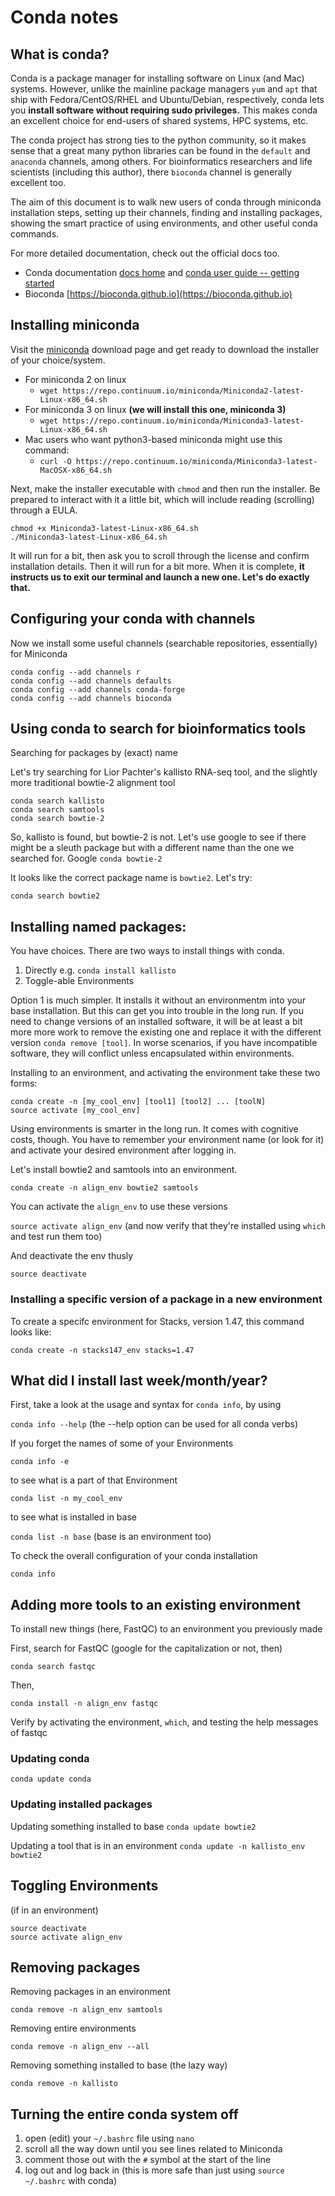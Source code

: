 # Conda notes

## What is conda?

Conda is a package manager for installing software on Linux (and Mac) systems. However, unlike the mainline package managers `yum` and `apt` that ship with Fedora/CentOS/RHEL and Ubuntu/Debian, respectively, conda lets you **install software without requiring sudo privileges.** This makes conda an excellent choice for end-users of shared systems, HPC systems, etc.

The conda project has strong ties to the python community, so it makes sense that a great many python libraries can be found in the `default` and `anaconda` channels, among others. For bioinformatics researchers and life scientists (including this author), there `bioconda` channel is generally excellent too.

The aim of this document is to walk new users of conda through miniconda installation steps, setting up their channels, finding and installing packages, showing the smart practice of using environments, and other useful conda commands.

For more detailed documentation, check out the official docs too.

* Conda documentation [docs home](https://conda.io/projects/conda/en/latest/) and [conda user guide -- getting started](https://conda.io/projects/conda/en/latest/user-guide/getting-started.html)
* Bioconda [https://bioconda.github.io](https://bioconda.github.io)

## Installing miniconda

Visit the [miniconda](https://conda.io/miniconda.html) download page and get ready to download the installer of your choice/system.

* For miniconda 2 on linux
  * `wget https://repo.continuum.io/miniconda/Miniconda2-latest-Linux-x86_64.sh`
* For miniconda 3 on linux **(we will install this one, miniconda 3)**
  * `wget https://repo.continuum.io/miniconda/Miniconda3-latest-Linux-x86_64.sh`
* Mac users who want python3-based miniconda might use this command:
  * `curl -O https://repo.continuum.io/miniconda/Miniconda3-latest-MacOSX-x86_64.sh`

Next, make the installer executable with `chmod` and then run the installer. Be prepared to interact with it a little bit, which will include reading (scrolling) through a EULA.

```shell
chmod +x Miniconda3-latest-Linux-x86_64.sh
./Miniconda3-latest-Linux-x86_64.sh
```

It will run for a bit, then ask you to scroll through the license and confirm installation details. Then it will run for a bit more. When it is complete, **it instructs us to exit our terminal and launch a new one. Let's do exactly that.**

## Configuring your conda with channels
Now we install some useful channels (searchable repositories, essentially) for Miniconda

```shell
conda config --add channels r
conda config --add channels defaults
conda config --add channels conda-forge
conda config --add channels bioconda
```

## Using conda to search for bioinformatics tools

Searching for packages by (exact) name

Let's try searching for Lior Pachter's kallisto RNA-seq tool, and the slightly more traditional bowtie-2 alignment tool

```shell
conda search kallisto
conda search samtools
conda search bowtie-2
```

So, kallisto is found, but bowtie-2 is not. Let's use google to see if there might be a sleuth package but with a different name than the one we searched for. Google `conda bowtie-2`

It looks like the correct package name is `bowtie2`. Let's try:

`conda search bowtie2`

## Installing named packages:

You have choices. There are two ways to install things with conda.
1. Directly e.g. `conda install kallisto`
2. Toggle-able Environments

Option 1 is much simpler. It installs it without an environmentm into your base installation. But this can get you into trouble in the long run. If you need to change versions of an installed software, it will be at least a bit more more work to remove the existing one and replace it with the different version `conda remove [tool]`. In worse scenarios, if you have incompatible software, they will conflict unless encapsulated within environments.

Installing to an environment, and activating the environment take these two forms:

```shell
conda create -n [my_cool_env] [tool1] [tool2] ... [toolN]
source activate [my_cool_env]
```
Using environments is smarter in the long run. It comes with cognitive costs, though. You have to remember your environment name (or look for it) and activate your desired environment after logging in.

Let's install bowtie2 and samtools into an environment.

`conda create -n align_env bowtie2 samtools`

You can activate the `align_env` to use these versions

`source activate align_env` (and now verify that they're installed using `which` and test run them too)

And deactivate the env thusly

`source deactivate`

### Installing a specific version of a package in a new environment

To create a specifc environment for Stacks, version 1.47, this command looks like:

```shell
conda create -n stacks147_env stacks=1.47
```



## What did I install last week/month/year?

First, take a look at the usage and syntax for `conda info`, by using

`conda info --help` (the --help option can be used for all conda verbs)

If you forget the names of some of your Environments

`conda info -e`

to see what is a part of that Environment

`conda list -n my_cool_env`

to see what is installed in base

`conda list -n base` (base is an environment too)

To check the overall configuration of your conda installation

`conda info`


## Adding more tools to an existing environment

To install new things (here, FastQC) to an environment you previously made

First, search for FastQC (google for the capitalization or not, then)

`conda search fastqc`

Then,

`conda install -n align_env fastqc`

Verify by activating the environment, `which`, and testing the help messages of fastqc

### Updating conda
`conda update conda`

### Updating installed packages
Updating something installed to base
`conda update bowtie2`

Updating a tool that is in an environment
`conda update -n kallisto_env bowtie2`

## Toggling Environments

(if in an environment)
```shell
source deactivate
source activate align_env
```

## Removing packages
Removing packages in an environment

`conda remove -n align_env samtools`

Removing entire environments

`conda remove -n align_env --all`

Removing something installed to base (the lazy way)

`conda remove -n kallisto`

## Turning the entire conda system off

1. open (edit) your `~/.bashrc` file using `nano`
2. scroll all the way down until you see lines related to Miniconda
3. comment those out with the `#` symbol at the start of the line
4. log out and log back in (this is more safe than just using `source ~/.bashrc` with conda)
